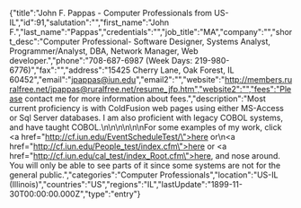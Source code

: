 {"title":"John F. Pappas - Computer Professionals from US-IL","id":91,"salutation":"","first_name":"John F.","last_name":"Pappas","credentials":"","job_title":"MA","company":"","short_desc":"Computer Professional- Software Designer, Systems Analyst, Programmer/Analyst, DBA, Network Manager, Web developer.","phone":"708-687-6987  (Week Days: 219-980-6776)","fax":"","address":"15425 Cherry Lane, Oak Forest, IL 60452","email":"jpappas@iun.edu","email2":"","website":"http://members.ruralfree.net/jpappas@ruralfree.net/resume_jfp.htm","website2":"","fees":"Please contact me for more information about fees.","description":"Most current proficiency is with ColdFusion web pages using either MS-Access or Sql Server databases. I am also proficient with legacy COBOL systems, and have taught COBOL.\n\n\n\n\n\nFor some examples of my work, click <a href=\"http://cf.iun.edu/EventScheduleTest/\">here</a> or\n<a href=\"http://cf.iun.edu/People_test/index.cfm\">here</a> or <a href=\"http://cf.iun.edu/cal_test/index_Root.cfm\">here</a>, and nose around. You will only be able to see parts of it since some systems are not for the general public.","categories":"Computer Professionals","location":"US-IL (Illinois)","countries":"US","regions":"IL","lastUpdate":"1899-11-30T00:00:00.000Z","type":"entry"}
